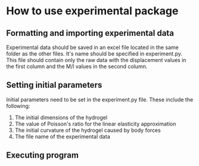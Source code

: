 # How to use experimental package

## Formatting and importing experimental data
Experimental data should be saved in an excel file located in the same folder as the other files. It's name should be specified in experiment.py. This file should contain only the raw data with the displacement values in the first column and the M/I values in the second column.

## Setting initial parameters
Initial parameters need to be set in the experiment.py file. These include the following: 
1. The initial dimensions of the hydrogel
2. The value of Poisson's ratio for the linear elasticity approximation
3. The initial curvature of the hydrogel caused by body forces
4. The file name of the experimental data

## Executing program


